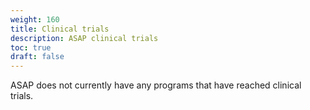 ```yaml
---
weight: 160
title: Clinical trials
description: ASAP clinical trials
toc: true
draft: false
---
```


ASAP does not currently have any programs that have reached clinical trials.